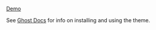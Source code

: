 [Demo](http://2and24.com)

See [Ghost Docs](https://ghost.org/download/) for info on installing and using the theme.
